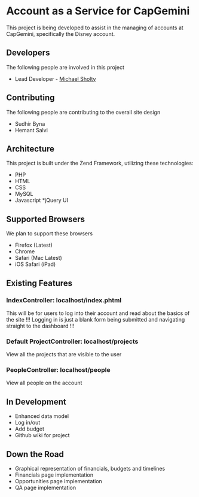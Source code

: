 Account as a Service for CapGemini
===============

This project is being developed to assist in the managing of accounts at CapGemini, specifically the Disney account.

Developers
-------

The following people are involved in this project

* Lead Developer - [Michael Sholty](http://github.com/msholty)

Contributing
------------

The following people are contributing to the overall site design

* Sudhir Byna
* Hemant Salvi

Architecture
------------

This project is built under the Zend Framework, utilizing these technologies:

* PHP
* HTML
* CSS
* MySQL
* Javascript
	*jQuery UI

Supported Browsers
------------

We plan to support these browsers
* Firefox (Latest)
* Chrome
* Safari (Mac Latest)
* iOS Safari (iPad)


Existing Features
------------

### IndexController: localhost/index.phtml

This will be for users to log into their account and read about the basics of the site
!!! Logging in is just a blank form being submitted and navigating straight to the dashboard !!!

### Default ProjectController: localhost/projects

View all the projects that are visible to the user

### PeopleController: localhost/people

View all people on the account

In Development
------------

* Enhanced data model
* Log in/out
* Add budget
* Github wiki for project

Down the Road
------------

* Graphical representation of financials, budgets and timelines
* Financials page implementation
* Opportunities page implementation
* QA page implementation